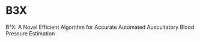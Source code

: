 # B3X
B³X: A Novel Efficient Algorithm for Accurate Automated Auscultatory Blood Pressure Estimation
